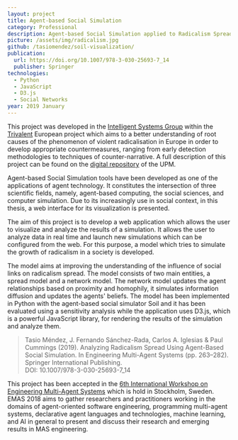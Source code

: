 ```yaml
---
layout: project
title: Agent-based Social Simulation
category: Professional
description: Agent-based Social Simulation applied to Radicalism Spread
picture: /assets/img/radicalism.jpg
github: /tasiomendez/soil-visualization/
publication:
  url: https://doi.org/10.1007/978-3-030-25693-7_14
  publisher: Springer
technologies:
  - Python
  - JavaScript
  - D3.js
  - Social Networks
year: 2019 January
---
```


This project was developed in the [Intelligent Systems Group](https://www.gsi.upm.es/) within the [Trivalent](https://trivalent-project.eu/) European project which aims to a better understanding of root causes of the phenomenon of violent radicalisation in Europe in order to develop appropriate countermeasures, ranging from early detection methodologies to techniques of counter-narrative. A full description of this project can be found on the [digital repository](http://oa.upm.es/51330/) of the UPM.

Agent-based Social Simulation tools have been developed as one of the applications of agent technology. It constitutes the intersection of three scientific fields, namely, agent-based computing, the social sciences, and computer simulation. Due to its increasingly use in social context, in this thesis, a web interface for its visualization is presented.

The aim of this project is to develop a web application which allows the user to visualize and analyze the results of a simulation. It allows the user to analyze data in real time and launch new simulations which can be configured from the web. For this purpose, a model which tries to simulate the growth of radicalism in a society is developed.

The model aims at improving the understanding of the influence of social links on radicalism spread. The model consists of two main entities, a spread model and a network model. The network model updates the agent relationships based on proximity and homophily, it simulates information diffusion and updates the agents' beliefs. The model has been implemented in Python with the agent-based social simulator Soil and it has been evaluated using a sensitivity analysis while the application uses D3.js, which is a powerful JavaScript library, for rendering the results of the simulation and analyze them.

> Tasio Méndez, J. Fernando Sánchez-Rada, Carlos A. Iglesias & Paul Cummings (2019). Analyzing Radicalism Spread Using Agent-Based Social Simulation. In Engineering Multi-Agent Systems (pp. 263–282). Springer International Publishing. <br>
DOI: 10.1007/978-3-030-25693-7_14

This project has been accepted in the [6th International Workshop on Engineering Multi-Agent Systems](https://link.springer.com/book/10.1007/978-3-030-25693-7) which is hold in Stockholm, Sweden. EMAS  2018  aims  to  gather  researchers  and  practitioners  working  in  the  domains  of agent-oriented  software  engineering,  programming  multi-agent  systems,  declarative  agent languages  and  technologies,  machine  learning,  and  AI  in  general  to  present  and  discuss their research and emerging results in MAS engineering.

